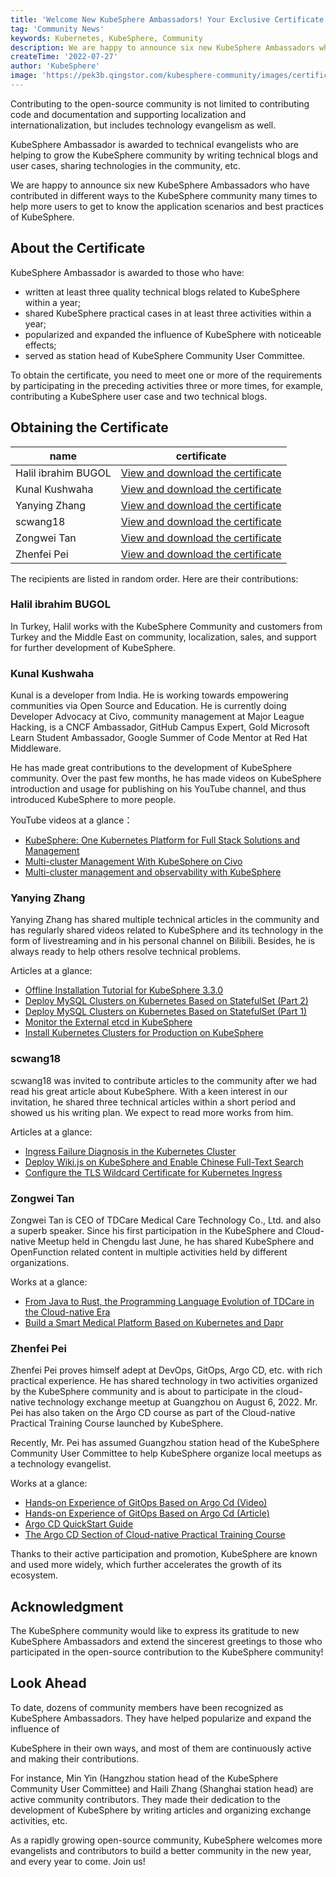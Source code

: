 ```yaml
---
title: 'Welcome New KubeSphere Ambassadors! Your Exclusive Certificate Is Ready!'  
tag: 'Community News'  
keywords: Kubernetes, KubeSphere, Community 
description: We are happy to announce six new KubeSphere Ambassadors who have contributed in different ways to the KubeSphere community many times to help more users to get to know the application scenarios and best practices of KubeSphere.
createTime: '2022-07-27'  
author: 'KubeSphere'  
image: 'https://pek3b.qingstor.com/kubesphere-community/images/certificate-ambassador-en.png'
---
```


Contributing to the open-source community is not limited to contributing code and documentation and supporting localization and internationalization, but includes technology evangelism as well.

KubeSphere Ambassador is awarded to technical evangelists who are helping to grow the KubeSphere community by writing technical blogs and user cases, sharing technologies in the community, etc.

We are happy to announce six new KubeSphere Ambassadors who have contributed in different ways to the KubeSphere community many times to help more users to get to know the application scenarios and best practices of KubeSphere.

## About the Certificate

KubeSphere Ambassador is awarded to those who have:
- written at least three quality technical blogs related to KubeSphere within a year;
- shared KubeSphere practical cases in at least three activities within a year;
- popularized and expanded the influence of KubeSphere with noticeable effects;
- served as station head of KubeSphere Community User Committee.

To obtain the certificate, you need to meet one or more of the requirements by participating in the preceding activities three or more times, for example, contributing a KubeSphere user case and two technical blogs.

## Obtaining the Certificate

| name | certificate |
| ---- | ---- |
|Halil ibrahim BUGOL|[View and download the certificate](https://kubesphere-community.pek3b.qingstor.com/images/ambassador-halil.png) |
|Kunal Kushwaha|[View and download the certificate](https://kubesphere-community.pek3b.qingstor.com/images/ambassador-kunal-kushwaha.png) |
|Yanying Zhang|[View and download the certificate](https://kubesphere-community.pek3b.qingstor.com/images/ambassador-zhangyanying.png) |
|scwang18|[View and download the certificate](https://kubesphere-community.pek3b.qingstor.com/images/ambassador-scwang18.png) |
|Zongwei Tan|[View and download the certificate](https://kubesphere-community.pek3b.qingstor.com/images/ambassador-tanzongwei.png) |
|Zhenfei Pei|[View and download the certificate](https://kubesphere-community.pek3b.qingstor.com/images/ambassador-peizhenfei.png) |

The recipients are listed in random order. Here are their contributions:

### Halil ibrahim BUGOL

In Turkey, Halil works with the KubeSphere Community and customers from Turkey and the Middle East on community, localization, sales, and support for further development of KubeSphere.

### Kunal Kushwaha

Kunal is a developer from India. He is working towards empowering communities via Open Source and Education. He is currently doing Developer Advocacy at Civo, community management at Major League Hacking, is a CNCF Ambassador, GitHub Campus Expert, Gold Microsoft Learn Student Ambassador, Google Summer of Code Mentor at Red Hat Middleware.

He has made great contributions to the development of KubeSphere community. Over the past few months, he has made videos on KubeSphere introduction and usage for publishing on his YouTube channel,  and thus introduced KubeSphere to more people.

YouTube videos at a glance：
- [KubeSphere: One Kubernetes Platform for Full Stack Solutions and Management](https://www.youtube.com/watch?v=K03wbje_NSI)
- [Multi-cluster Management With KubeSphere on Civo](https://www.youtube.com/watch?v=DlWt7DUCbFU)
- [Multi-cluster management and observability with KubeSphere](https://www.youtube.com/watch?v=jQeTKysLTao)

### Yanying Zhang

Yanying Zhang has shared multiple technical articles in the community and has regularly shared videos related to KubeSphere and its technology in the form of livestreaming and in his personal channel on Bilibili. Besides, he is always ready to help others resolve technical problems.

Articles at a glance:

- [Offline Installation Tutorial for KubeSphere 3.3.0](https://kubesphere.io/zh/blogs/kubesphere-v3.3.0-offline-installation/)
- [Deploy MySQL Clusters on Kubernetes Based on StatefulSet (Part 2)](https://kubesphere.io/zh/blogs/mysql-on-k8s-statefulset-2/)
- [Deploy MySQL Clusters on Kubernetes Based on StatefulSet (Part 1)](https://kubesphere.io/zh/blogs/mysql-on-k8s-statefulset-1/)
- [Monitor the External etcd in KubeSphere](https://kubesphere.io/zh/blogs/kubesphere-etcd/)
- [Install Kubernetes Clusters for Production on KubeSphere](https://kubesphere.io/zh/blogs/kubesphere-k8s-cluster/)

### scwang18

scwang18 was invited to contribute articles to the community after we had read his great article about KubeSphere. With a keen interest in our invitation, he shared three technical articles within a short period and showed us his writing plan. We expect to read more works from him.

Articles at a glance:
- [Ingress Failure Diagnosis in the Kubernetes Cluster](https://kubesphere.io/zh/blogs/kubesphere-ingress-fault-diagnosis/)
- [Deploy Wiki.js on KubeSphere and Enable Chinese Full-Text Search](https://kubesphere.io/zh/blogs/kubesphere-wiki/)
- [Configure the TLS Wildcard Certificate for Kubernetes Ingress](https://kubesphere.io/zh/blogs/kubesphere-ssl/)

### Zongwei Tan

Zongwei Tan is CEO of TDCare Medical Care Technology Co., Ltd. and also a superb speaker. Since his first participation in the KubeSphere and Cloud-native Meetup held in Chengdu last June, he has shared KubeSphere and OpenFunction related content in multiple activities held by different organizations.

Works at a glance:
- [From Java to Rust, the Programming Language Evolution of TDCare in the Cloud-native Era](https://kubesphere.io/zh/live/changsha0312-rust/)
- [Build a Smart Medical Platform Based on Kubernetes and Dapr](https://kubesphere.io/zh/live/tideng-chengdu/)

### Zhenfei Pei

Zhenfei Pei proves himself adept at DevOps, GitOps, Argo CD, etc. with rich practical experience. He has shared technology in two activities organized by the KubeSphere community and is about to participate in the cloud-native technology exchange meetup at Guangzhou on August 6, 2022. Mr. Pei has also taken on the Argo CD course as part of the Cloud-native Practical Training Course launched by KubeSphere.

Recently, Mr. Pei has assumed Guangzhou station head of the KubeSphere Community User Committee to help KubeSphere organize local meetups as a technology evangelist.

Works at a glance:

- [Hands-on Experience of GitOps Based on Argo Cd (Video)](https://kubesphere.io/zh/live/gitops-cic/)
- [Hands-on Experience of GitOps Based on Argo Cd (Article)](https://kubesphere.io/zh/live/argocd0217-live/)
- [Argo CD QuickStart Guide](https://kubesphere.io/zh/blogs/gitops-argocd/)
- [The Argo CD Section of Cloud-native Practical Training Course](https://www.bilibili.com/video/BV1rD4y1c7r1?p=20&vd_source=082ccfb1773100241c716ab77af81a3f)

Thanks to their active participation and promotion, KubeSphere are known and used more widely, which further accelerates the growth of its ecosystem.

## Acknowledgment
The KubeSphere community would like to express its gratitude to new KubeSphere Ambassadors and extend the sincerest greetings to those who participated in the open-source contribution to the KubeSphere community!

## Look Ahead
To date, dozens of community members have been recognized as KubeSphere Ambassadors. They have helped popularize and expand the influence of 

KubeSphere in their own ways, and most of them are continuously active and making their contributions.

For instance, Min Yin (Hangzhou station head of the KubeSphere Community User Committee) and Haili Zhang (Shanghai station head) are active community contributors. They made their dedication to the development of KubeSphere by writing articles and organizing exchange activities, etc.

As a rapidly growing open-source community, KubeSphere welcomes more evangelists and contributors to build a better community in the new year, and every year to come. Join us!
